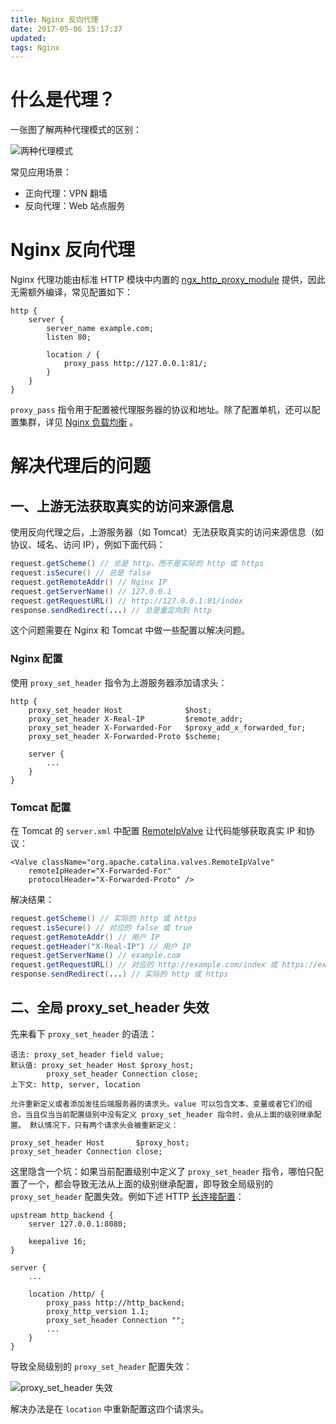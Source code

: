 ```yaml
---
title: Nginx 反向代理
date: 2017-05-06 15:17:37
updated:
tags: Nginx
---
```


# 什么是代理？

一张图了解两种代理模式的区别：

![两种代理模式](/img/nginx/proxy.jpg)

常见应用场景：

- 正向代理：VPN 翻墙
- 反向代理：Web 站点服务

# Nginx 反向代理

Nginx 代理功能由标准 HTTP 模块中内置的 [ngx_http_proxy_module](http://nginx.org/en/docs/http/ngx_http_proxy_module.html) 提供，因此无需额外编译，常见配置如下：

```
http {
    server {
        server_name example.com;
        listen 80;
        
        location / {
            proxy_pass http://127.0.0.1:81/;
        }
    }
}
```

`proxy_pass` 指令用于配置被代理服务器的协议和地址。除了配置单机，还可以配置集群，详见 [Nginx 负载均衡](/2017/05/13/nginx-upstream/) 。

# 解决代理后的问题

## 一、上游无法获取真实的访问来源信息

使用反向代理之后，上游服务器（如 Tomcat）无法获取真实的访问来源信息（如协议、域名、访问 IP），例如下面代码：

```java
request.getScheme() // 总是 http，而不是实际的 http 或 https
request.isSecure() // 总是 false
request.getRemoteAddr() // Nginx IP
request.getServerName() // 127.0.0.1
request.getRequestURL() // http://127.0.0.1:81/index
response.sendRedirect(...) // 总是重定向到 http
```

这个问题需要在 Nginx 和 Tomcat 中做一些配置以解决问题。

### Nginx 配置

使用 `proxy_set_header` 指令为上游服务器添加请求头：

```
http {
    proxy_set_header Host              $host;
    proxy_set_header X-Real-IP         $remote_addr;
    proxy_set_header X-Forwarded-For   $proxy_add_x_forwarded_for;
    proxy_set_header X-Forwarded-Proto $scheme;

    server {
        ...
    }
}
```

### Tomcat 配置

在 Tomcat 的 `server.xml` 中配置 [RemoteIpValve](http://tomcat.apache.org/tomcat-7.0-doc/api/org/apache/catalina/valves/RemoteIpValve.html) 让代码能够获取真实 IP 和协议：

```
<Valve className="org.apache.catalina.valves.RemoteIpValve" 
    remoteIpHeader="X-Forwarded-For" 
    protocolHeader="X-Forwarded-Proto" />
```

解决结果：

```java
request.getScheme() // 实际的 http 或 https
request.isSecure() // 对应的 false 或 true
request.getRemoteAddr() // 用户 IP
request.getHeader("X-Real-IP") // 用户 IP
request.getServerName() // example.com
request.getRequestURL() // 对应的 http://example.com/index 或 https://example.com/index
response.sendRedirect(...) // 实际的 http 或 https
```

## 二、全局 proxy_set_header 失效

先来看下 `proxy_set_header` 的语法：

```
语法:	proxy_set_header field value;
默认值: proxy_set_header Host $proxy_host;
        proxy_set_header Connection close;
上下文: http, server, location

允许重新定义或者添加发往后端服务器的请求头。value 可以包含文本、变量或者它们的组合。当且仅当当前配置级别中没有定义 proxy_set_header 指令时，会从上面的级别继承配置。 默认情况下，只有两个请求头会被重新定义：

proxy_set_header Host       $proxy_host;
proxy_set_header Connection close;
```

这里隐含一个坑：如果当前配置级别中定义了 `proxy_set_header` 指令，哪怕只配置了一个，都会导致无法从上面的级别继承配置，即导致全局级别的 `proxy_set_header` 配置失效。例如下述 HTTP [长连接配置](http://nginx.org/en/docs/http/ngx_http_upstream_module.html#keepalive)：

```
upstream http_backend {
    server 127.0.0.1:8080;

    keepalive 16;
}

server {
    ...

    location /http/ {
        proxy_pass http://http_backend;
        proxy_http_version 1.1;
        proxy_set_header Connection "";
        ...
    }
}
```

导致全局级别的 `proxy_set_header` 配置失效：

![proxy_set_header 失效](/img/nginx/problem_of_proxy_set_header.png)

解决办法是在 `location` 中重新配置这四个请求头。